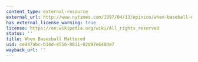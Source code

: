 ```yaml
---
content_type: external-resource
external_url: http://www.nytimes.com/1997/04/13/opinion/when-baseball-mattered.html
has_external_license_warning: true
license: https://en.wikipedia.org/wiki/All_rights_reserved
status: ''
title: When Basesball Mattered
uid: ce447abc-b14d-4556-8811-02d97e648de7
wayback_url: ''
---
```

